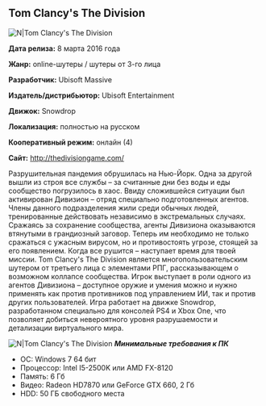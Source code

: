 ## **Tom Clancy's The Division**

![N|Tom Clancy's The Division](https://images5.alphacoders.com/676/676538.jpg)

**Дата релиза:** 8 марта 2016 года

**Жанр:** online-шутеры / шутеры от 3-го лица

**Разработчик:** Ubisoft Massive

**Издатель/дистрибьютор:** Ubisoft Entertainment

**Движок:** Snowdrop

**Локализация:** полностью на русском

**Кооперативный режим:** онлайн (4)

**Сайт:** http://thedivisiongame.com/

Разрушительная пандемия обрушилась на Нью-Йорк. Одна за другой вышли из строя все службы – за считанные дни без воды и еды сообщество погрузилось в хаос. Ввиду сложившейся ситуации был активирован Дивизион – отряд специально подготовленных агентов. Члены данного подразделения жили среди обычных людей, тренированные действовать независимо в экстремальных случаях. Сражаясь за сохранение сообщества, агенты Дивизиона оказываются втянутыми в грандиозный заговор. Теперь им необходимо не только сражаться с ужасным вирусом, но и противостоять угрозе, стоящей за его появлением. Когда все рушится – наступает время для твоей миссии.
Tom Clancy's The Division является многопользовательским шутером от третьего лица с элементами РПГ, рассказывающем о возможном коллапсе сообщества. Игрок выступает в роли одного из агентов Дивизиона – доступное оружие и умения можно и нужно применять как против противников под управлением ИИ, так и против других пользователей.
Игра работает на движке Snowdrop, разработанном специально для консолей PS4 и Xbox One, что позволяет добиться невероятного уровня разрушаемости и детализации виртуального мира.

![N|Tom Clancy's The Division](https://images6.alphacoders.com/416/416062.jpg)
***Минимальные требования к ПК***
- ОС: Windows 7 64 бит
- Процессор: Intel I5-2500K или AMD FX-8120
- Память: 6 Гб
- Видео: Radeon HD7870 или GeForce GTX 660, 2 Гб
- HDD: 50 ГБ свободного места

